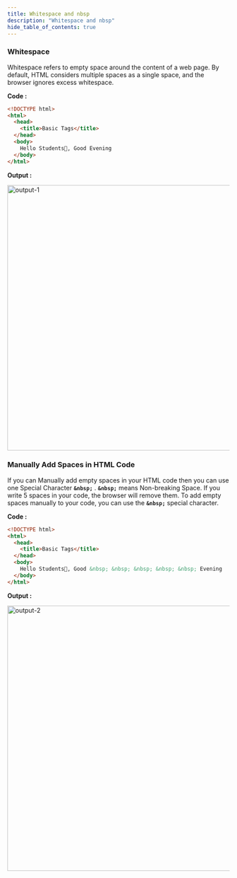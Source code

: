 ```yaml
---
title: Whitespace and nbsp
description: "Whitespace and nbsp"
hide_table_of_contents: true
---
```


### Whitespace

Whitespace refers to empty space around the content of a web page. By default, HTML considers multiple spaces as a single space, and the browser ignores excess whitespace.

**Code :**

```html
<!DOCTYPE html>
<html>
  <head>
    <title>Basic Tags</title>
  </head>
  <body>
    Hello Students👋, Good Evening
  </body>
</html>
```

**Output :**

<img src="/icp/03/output-1.png" alt="output-1" width="600px"/>

### Manually Add Spaces in HTML Code

If you can Manually add empty spaces in your HTML code then you can use one Special Character **`&nbsp;`** . **`&nbsp;`** means Non-breaking Space. If you write 5 spaces in your code, the browser will remove them. To add empty spaces manually to your code, you can use the **`&nbsp;`** special character.

**Code :**

```html
<!DOCTYPE html>
<html>
  <head>
    <title>Basic Tags</title>
  </head>
  <body>
    Hello Students👋, Good &nbsp; &nbsp; &nbsp; &nbsp; &nbsp; Evening
  </body>
</html>
```

**Output :**

<img src="/icp/03/output-2.png" alt="output-2" width="600px"/>
